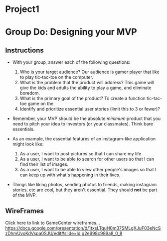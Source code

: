 # Project1

# Group Do: Designing your MVP

## Instructions
* With your group, answer each of the following questions:
  1. Who is your target audience?
    Our audience is gamer player that like to play tic-tac-toe on the computer.
  2. What is the problem that the product will address?
    This game will give the kids and adults the ability to play a game, and eliminate boredom.
  3. What is the primary goal of the product?
    To create a function tic-tac-toe game on the
  4. Identify and prioritize essential user stories (limit this to 3 or fewer)?

* Remember, your MVP should be the absolute *minimum* product that you need to pitch your idea to investors (or your classmates). Think bare essentials.

* As an example, the essential features of an instagram-like application might look like:

  1. As a user, I want to post pictures so that I can share my life.
  2. As a user, I want to be able to search for other users so that I can find their list of images.
  3. As a user, I want to be able to view other people's images so that I can keep up with what's happening in their lives.

* Things like liking photos, sending photos to friends, making instagram stories, etc are cool, but they aren't essential. They should **not** be part of the MVP.

## WireFrames

Click here to link to GameCenter wireframes...  https://docs.google.com/presentation/d/1txsLTquH0m37SMLgXJuF03eNcSzDhmUvoKdVspa0SJU/edit#slide=id.g2e998c989a8_0_8
